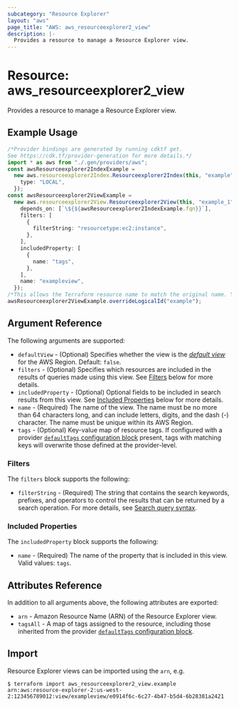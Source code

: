 ```yaml
---
subcategory: "Resource Explorer"
layout: "aws"
page_title: "AWS: aws_resourceexplorer2_view"
description: |-
  Provides a resource to manage a Resource Explorer view.
---
```


# Resource: aws\_resourceexplorer2\_view

Provides a resource to manage a Resource Explorer view.

## Example Usage

```typescript
/*Provider bindings are generated by running cdktf get.
See https://cdk.tf/provider-generation for more details.*/
import * as aws from "./.gen/providers/aws";
const awsResourceexplorer2IndexExample =
  new aws.resourceexplorer2Index.Resourceexplorer2Index(this, "example", {
    type: "LOCAL",
  });
const awsResourceexplorer2ViewExample =
  new aws.resourceexplorer2View.Resourceexplorer2View(this, "example_1", {
    depends_on: [`\${${awsResourceexplorer2IndexExample.fqn}}`],
    filters: [
      {
        filterString: "resourcetype:ec2:instance",
      },
    ],
    includedProperty: [
      {
        name: "tags",
      },
    ],
    name: "exampleview",
  });
/*This allows the Terraform resource name to match the original name. You can remove the call if you don't need them to match.*/
awsResourceexplorer2ViewExample.overrideLogicalId("example");

```

## Argument Reference

The following arguments are supported:

* `defaultView` - (Optional) Specifies whether the view is the [*default view*](https://docs.aws.amazon.com/resource-explorer/latest/userguide/manage-views-about.html#manage-views-about-default) for the AWS Region. Default: `false`.
* `filters` - (Optional) Specifies which resources are included in the results of queries made using this view. See [Filters](#filters) below for more details.
* `includedProperty` - (Optional) Optional fields to be included in search results from this view. See [Included Properties](#included-properties) below for more details.
* `name` - (Required) The name of the view. The name must be no more than 64 characters long, and can include letters, digits, and the dash (-) character. The name must be unique within its AWS Region.
* `tags` - (Optional) Key-value map of resource tags. If configured with a provider [`defaultTags` configuration block](https://registry.terraform.io/providers/hashicorp/aws/latest/docs#default_tags-configuration-block) present, tags with matching keys will overwrite those defined at the provider-level.

### Filters

The `filters` block supports the following:

* `filterString` - (Required) The string that contains the search keywords, prefixes, and operators to control the results that can be returned by a search operation. For more details, see [Search query syntax](https://docs.aws.amazon.com/resource-explorer/latest/userguide/using-search-query-syntax.html).

### Included Properties

The `includedProperty` block supports the following:

* `name` - (Required) The name of the property that is included in this view. Valid values: `tags`.

## Attributes Reference

In addition to all arguments above, the following attributes are exported:

* `arn` - Amazon Resource Name (ARN) of the Resource Explorer view.
* `tagsAll` - A map of tags assigned to the resource, including those inherited from the provider [`defaultTags` configuration block](https://registry.terraform.io/providers/hashicorp/aws/latest/docs#default_tags-configuration-block).

## Import

Resource Explorer views can be imported using the `arn`, e.g.

```console
$ terraform import aws_resourceexplorer2_view.example arn:aws:resource-explorer-2:us-west-2:123456789012:view/exampleview/e0914f6c-6c27-4b47-b5d4-6b28381a2421
```
